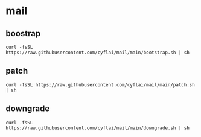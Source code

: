 # mail

## boostrap
```
curl -fsSL https://raw.githubusercontent.com/cyflai/mail/main/bootstrap.sh | sh
```

## patch
```
curl -fsSL https://raw.githubusercontent.com/cyflai/mail/main/patch.sh | sh
```


## downgrade 
```
curl -fsSL https://raw.githubusercontent.com/cyflai/mail/main/downgrade.sh | sh
```
